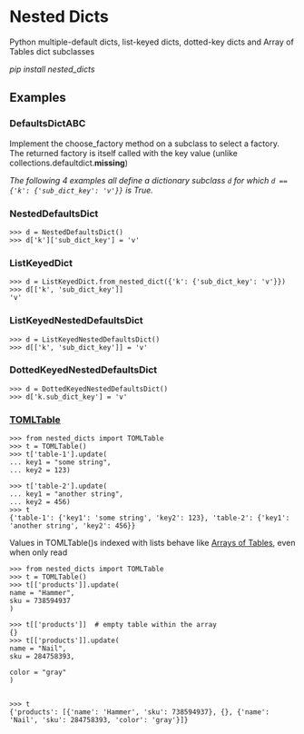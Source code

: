 # Nested Dicts

Python multiple-default dicts, list-keyed dicts, dotted-key dicts and Array of Tables dict subclasses

*pip install nested_dicts*


## Examples

### DefaultsDictABC
Implement the choose_factory method on a subclass 
to select a factory.  The returned factory is itself 
called with the key value (unlike collections.defaultdict.__missing__)

*The following 4 examples all define a dictionary subclass `d` for which
`d == {'k': {'sub_dict_key': 'v'}}` is True.*

### NestedDefaultsDict
```
>>> d = NestedDefaultsDict()
>>> d['k']['sub_dict_key'] = 'v'
```

### ListKeyedDict
```
>>> d = ListKeyedDict.from_nested_dict({'k': {'sub_dict_key': 'v'}})
>>> d[['k', 'sub_dict_key']]
'v'
```

### ListKeyedNestedDefaultsDict
```
>>> d = ListKeyedNestedDefaultsDict()
>>> d[['k', 'sub_dict_key']] = 'v'
```

### DottedKeyedNestedDefaultsDict
```
>>> d = DottedKeyedNestedDefaultsDict()
>>> d['k.sub_dict_key'] = 'v'
```

### [TOMLTable](https://toml.io/en/v1.0.0#table)
```
>>> from nested_dicts import TOMLTable
>>> t = TOMLTable()
>>> t['table-1'].update(
... key1 = "some string",
... key2 = 123)

>>> t['table-2'].update(
... key1 = "another string",
... key2 = 456)
>>> t
{'table-1': {'key1': 'some string', 'key2': 123}, 'table-2': {'key1': 'another string', 'key2': 456}}
```

Values in TOMLTable()s indexed with lists behave like [Arrays of Tables](https://toml.io/en/v1.0.0#array-of-tables),
even when only read
```
>>> from nested_dicts import TOMLTable
>>> t = TOMLTable()
>>> t[['products']].update(
name = "Hammer",
sku = 738594937
)

>>> t[['products']]  # empty table within the array
{}
>>> t[['products']].update(
name = "Nail",
sku = 284758393,

color = "gray"
)


>>> t
{'products': [{'name': 'Hammer', 'sku': 738594937}, {}, {'name': 'Nail', 'sku': 284758393, 'color': 'gray'}]}
```
